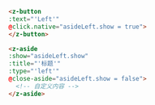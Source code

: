 <template>
  <h2><a href="#aside">Aside 侧边栏</a></h2>

  <div class="introduce">
    <z-button
    :text="'Left'"
    @click.native="asideLeft.show = true">
    </z-button>
    <z-aside
    :show="asideLeft.show"
    :title="'标题'"
    :type="'left'"
    @close-aside="asideLeft.show = false">
      <h3>我是Aside-Left</h3>
      <div>组件内部可以自定义HTML结构</div>
      <p>直接在&lt;aside&gt;标签中写即可</p>
      <div>内容长度无限制，超过部分可以滚动浏览</div>
    </z-aside>
  </div>

  <div class="introduce">
    <z-button
    :text="'Top'"
    @click.native="asideTop.show = true">
    </z-button>
    <z-aside
    :show="asideTop.show"
    :title="'标题'"
    :type="'top'"
    @close-aside="asideTop.show = false">
      <h3>我是Aside-Top</h3>
      <div>组件内部可以自定义HTML结构</div>
      <p>直接在&lt;aside&gt;标签中写即可</p>
      <div>内容长度无限制，超过部分可以滚动浏览</div>
    </z-aside>
  </div>

  <div class="introduce">
    <z-button
    :text="'Right'"
    @click.native="asideRight.show = true">
    </z-button>
    <z-aside
    :show="asideRight.show"
    :title="'标题'"
    :type="'right'"
    @close-aside="asideRight.show = false">
      <h3>我是Aside-Right</h3>
      <div>组件内部可以自定义HTML结构</div>
      <p>直接在&lt;aside&gt;标签中写即可</p>
      <div>内容长度无限制，超过部分可以滚动浏览</div>
    </z-aside>
  </div>

  <div class="introduce">
    <z-button
    :text="'Bottom'"
    @click.native="asideBottom.show = true">
    </z-button>
    <z-aside
    :show.sync="asideBottom.show"
    :title="'标题'"
    :type="'bottom'"
    @close-aside="asideBottom.show = false">
      <h3>我是Aside-Bottom</h3>
      <div>组件内部可以自定义HTML结构</div>
      <p>直接在&lt;aside&gt;标签中写即可</p>
      <div>内容长度无限制，超过部分可以滚动浏览</div>
    </z-aside>
  </div>

  <div class="introduce-block">
    <p>备注：组件标签内可以自定义HTML结构。</p>
    <p>组件标签须写上<code class="z-code">@close-aside="xxx.show=false"</code>来通知父组件改变<code class="z-code">show</code>值。</p>
    <z-table
    :ths="['参数','类型','必填','默认值','说明']"
    :trs="[
            ['show','Boolean','是','-','显示状态'],
            ['title','String','否','-','表体的数据'],
            ['type','String','否','left','显示位置(left,top,right,bottom)'],
            ['close','String','否','关闭','关闭按钮文字']
          ]">
    </z-table>
  </div>
</template>

<script>
export default {
  data() {
    return {
      asideLeft: {
        show: false
      },
      asideTop: {
        show: false
      },
      asideRight: {
        show: false
      },
      asideBottom: {
        show: false
      }
    }
  }
}
</script>

```html
<z-button
:text="'Left'"
@click.native="asideLeft.show = true">
</z-button>

<z-aside
:show="asideLeft.show"
:title="'标题'"
:type="'left'"
@close-aside="asideLeft.show = false">
  <!-- 自定义内容 -->
</z-aside>
```
